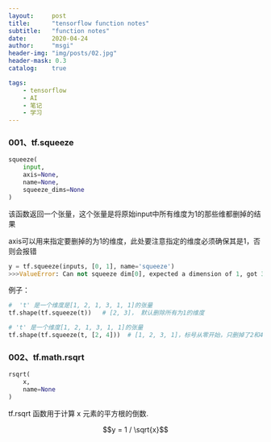 ```yaml
---
layout:     post
title:      "tensorflow function notes"
subtitle:   "function notes"
date:       2020-04-24
author:     "msgi"
header-img: "img/posts/02.jpg"
header-mask: 0.3
catalog:    true

tags:
    - tensorflow
    - AI
    - 笔记
    - 学习
---
```


### 001、tf.squeeze

```python
squeeze(
    input,
    axis=None,
    name=None,
    squeeze_dims=None
)
```

该函数返回一个张量，这个张量是将原始input中所有维度为1的那些维都删掉的结果

axis可以用来指定要删掉的为1的维度，此处要注意指定的维度必须确保其是1，否则会报错

```python
y = tf.squeeze(inputs, [0, 1], name='squeeze')
>>>ValueError: Can not squeeze dim[0], expected a dimension of 1, got 32 for 'squeeze' (op: 'Squeeze') with input shapes: [32,1,1,3].
```

例子：

```python
#  't' 是一个维度是[1, 2, 1, 3, 1, 1]的张量
tf.shape(tf.squeeze(t))   # [2, 3]， 默认删除所有为1的维度

# 't' 是一个维度[1, 2, 1, 3, 1, 1]的张量
tf.shape(tf.squeeze(t, [2, 4]))  # [1, 2, 3, 1]，标号从零开始，只删掉了2和4维的1
```


### 002、tf.math.rsqrt

```python
rsqrt(
    x,
    name=None
)
```

tf.rsqrt 函数用于计算 x 元素的平方根的倒数.

$$y = 1 / \sqrt{x}$$